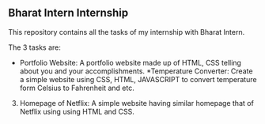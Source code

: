 ## Bharat Intern Internship
This repository contains all the tasks of my internship with Bharat Intern.

The 3 tasks are:

* Portfolio Website: A portfolio website made up of HTML, CSS telling about you and your accomplishments.
*Temperature Converter: Create a simple website using CSS, HTML, JAVASCRIPT to convert temperature form Celsius to Fahrenheit and etc.
3) Homepage of Netflix: A simple website having similar homepage that of Netflix using using HTML and CSS.
